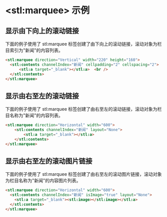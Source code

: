 # &lt;stl:marquee&gt; 示例

## 显示由下向上的滚动链接

下面的例子使用了 stl:marquee 标签创建了由下向上的滚动链接，滚动对象为栏目索引为"新闻"的内容列表。

```html
<stl:marquee direction="Vertical" width="220" height="160">
  <stl:contents channelIndex="新闻" cellpadding="2" cellspacing="2">
      <stl:a target="_blank"></stl:a>  <br />
  </stl:contents>
</stl:marquee>
```

## 显示由右至左的滚动链接

下面的例子使用了 stl:marquee 标签创建了由右至左的滚动链接，滚动对象为栏目名称为"新闻"的内容列表。

```html
<stl:marquee direction="Horizontal" width="600">
    <stl:contents channelIndex="新闻" layout="None">
        <stl:a target="_blank"></stl:a>
    </stl:contents>
</stl:marquee>
```

## 显示由右至左的滚动图片链接

下面的例子使用了 stl:marquee 标签创建了由右至左的滚动图片链接，滚动对象为栏目名称为"新闻"的内容图片列表。

```html
<stl:marquee direction="Horizontal" width="600">
  <stl:contents channelIndex="新闻" isImage="true" layout="None">
    <stl:a target="_blank"><stl:image></stl:image></stl:a>
  </stl:contents>
</stl:marquee>
```
